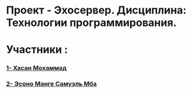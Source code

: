 # Проект - Эхосервер. Дисциплина: Технологии программирования.
# Участники :
###  [1- Хасан Мохаммад](https://github.com/Mohammad215333)
###  [2- Эсоно Манге Самуэль Мба](https://github.com/Epalita019)
